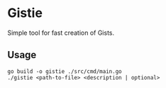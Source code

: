 # Gistie
Simple tool for fast creation of Gists.

## Usage
```console
go build -o gistie ./src/cmd/main.go
./gistie <path-to-file> <description | optional>
```
